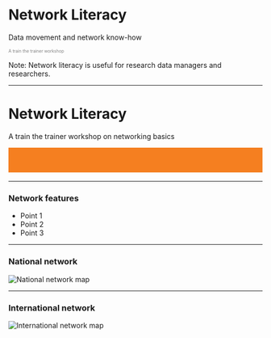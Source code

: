 # Network Literacy
Data movement and network know-how
<p style="font-size:0.6em; color:gray">A train the trainer workshop</p> 


Note:
Network literacy is useful for research data managers and researchers. 

---
# Network Literacy

A train the trainer workshop on networking basics

![](AARNet-specific/AARNet_single_line.png)

---

### Network features

- Point 1
- Point 2
- Point 3

---
### National network 
![National network map](AARNet_National_Network_Map_082017_600px.png)

---
### International network
![International network map](https://www.aarnet.edu.au/images/uploads/main/AARNet_International_Map_082017.png)
